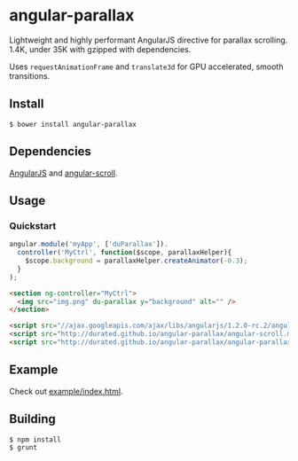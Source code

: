 angular-parallax
==============

Lightweight and highly performant AngularJS directive for parallax scrolling. 1.4K, under 35K with gzipped with dependencies.

Uses `requestAnimationFrame` and `translate3d` for GPU accelerated, smooth transitions.

Install
-------

    $ bower install angular-parallax

Dependencies
------------
[AngularJS](https://github.com/angular/angular.js) and [angular-scroll](https://github.com/durated/angular-scroll).

Usage
-----

### Quickstart

```js
angular.module('myApp', ['duParallax']).
  controller('MyCtrl', function($scope, parallaxHelper){
    $scope.background = parallaxHelper.createAnimator(-0.3);
  }
);
```

```html
<section ng-controller="MyCtrl">
  <img src="img.png" du-parallax y="background" alt="" />
</section>

<script src="//ajax.googleapis.com/ajax/libs/angularjs/1.2.0-rc.2/angular.min.js"></script>
<script src="http://durated.github.io/angular-parallax/angular-scroll.min.js"></script>
<script src="http://durated.github.io/angular-parallax/angular-parallax.min.js"></script>
```

Example
-------

Check out [example/index.html](https://github.com/durated/angular-parallax/blob/master/example/index.html).

Building
--------

    $ npm install
    $ grunt
